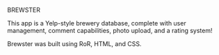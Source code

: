 BREWSTER

This app is a Yelp-style brewery database, complete with user management, comment capabilities, photo upload, and a rating system!

Brewster was built using RoR, HTML, and CSS. 